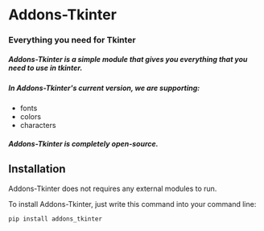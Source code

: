 # Addons-Tkinter
### Everything you need for Tkinter

##### Addons-Tkinter is a simple module that gives you everything that you need to use in tkinter.
##### In Addons-Tkinter's current version, we are supporting:

- fonts
- colors
- characters

##### Addons-Tkinter is completely open-source.
## Installation

Addons-Tkinter does not requires any external modules to run.

To install Addons-Tkinter, just write this command into your command line:
```sh
pip install addons_tkinter
```
